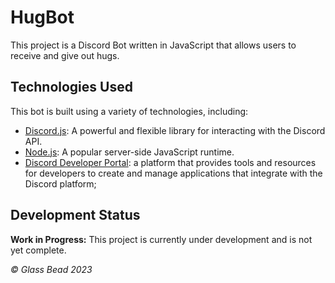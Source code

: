 # HugBot
This project is a Discord Bot written in JavaScript that allows users to receive and give out hugs.

## Technologies Used

This bot is built using a variety of technologies, including:

* [Discord.js](https://discord.js.org/): A powerful and flexible library for interacting with the Discord API.
* [Node.js](https://nodejs.org/en/about): A popular server-side JavaScript runtime.
* [Discord Developer Portal](https://discord.com/developers/applications): a platform that provides tools and resources for developers to create and manage applications that integrate with the Discord platform;

## Development Status
**Work in Progress:** This project is currently under development and is not yet complete.

*© Glass Bead 2023*
